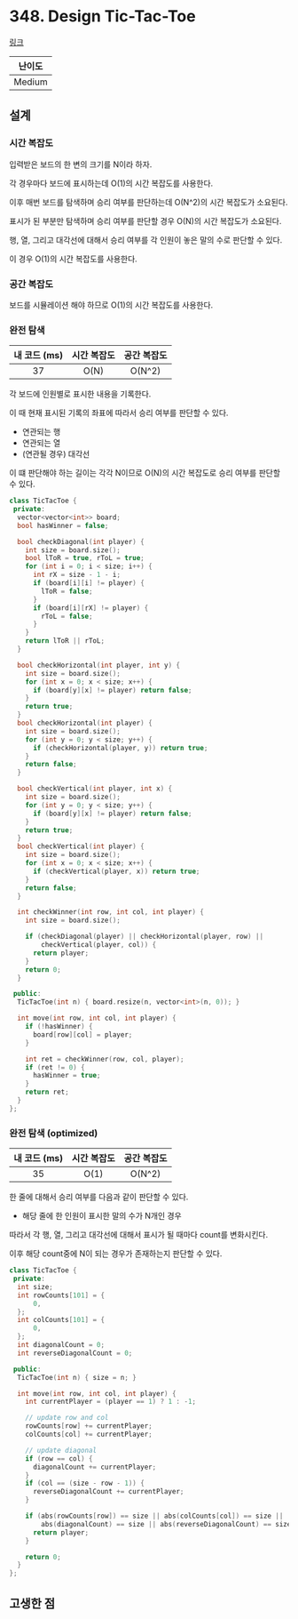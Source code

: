 # 348. Design Tic-Tac-Toe

[링크](https://leetcode.com/problems/design-tic-tac-toe/description/)

| 난이도 |
| :----: |
| Medium |

## 설계

### 시간 복잡도

입력받은 보드의 한 변의 크기를 N이라 하자.

각 경우마다 보드에 표시하는데 O(1)의 시간 복잡도를 사용한다.

이후 매번 보드를 탐색하며 승리 여부를 판단하는데 O(N^2)의 시간 복잡도가 소요된다.

표시가 된 부분만 탐색하며 승리 여부를 판단할 경우 O(N)의 시간 복잡도가 소요된다.

행, 열, 그리고 대각선에 대해서 승리 여부를 각 인원이 놓은 말의 수로 판단할 수 있다.

이 경우 O(1)의 시간 복잡도를 사용한다.

### 공간 복잡도

보드를 시뮬레이션 해야 하므로 O(1)의 시간 복잡도를 사용한다.

### 완전 탐색

| 내 코드 (ms) | 시간 복잡도 | 공간 복잡도 |
| :----------: | :---------: | :---------: |
|      37      |    O(N)     |   O(N^2)    |

각 보드에 인원별로 표시한 내용을 기록한다.

이 때 현재 표시된 기록의 좌표에 따라서 승리 여부를 판단할 수 있다.

- 연관되는 행
- 연관되는 열
- (연관될 경우) 대각선

이 떄 판단해야 하는 길이는 각각 N이므로 O(N)의 시간 복잡도로 승리 여부를 판단할 수 있다.

```cpp
class TicTacToe {
 private:
  vector<vector<int>> board;
  bool hasWinner = false;

  bool checkDiagonal(int player) {
    int size = board.size();
    bool lToR = true, rToL = true;
    for (int i = 0; i < size; i++) {
      int rX = size - 1 - i;
      if (board[i][i] != player) {
        lToR = false;
      }
      if (board[i][rX] != player) {
        rToL = false;
      }
    }
    return lToR || rToL;
  }

  bool checkHorizontal(int player, int y) {
    int size = board.size();
    for (int x = 0; x < size; x++) {
      if (board[y][x] != player) return false;
    }
    return true;
  }
  bool checkHorizontal(int player) {
    int size = board.size();
    for (int y = 0; y < size; y++) {
      if (checkHorizontal(player, y)) return true;
    }
    return false;
  }

  bool checkVertical(int player, int x) {
    int size = board.size();
    for (int y = 0; y < size; y++) {
      if (board[y][x] != player) return false;
    }
    return true;
  }
  bool checkVertical(int player) {
    int size = board.size();
    for (int x = 0; x < size; x++) {
      if (checkVertical(player, x)) return true;
    }
    return false;
  }

  int checkWinner(int row, int col, int player) {
    int size = board.size();

    if (checkDiagonal(player) || checkHorizontal(player, row) ||
        checkVertical(player, col)) {
      return player;
    }
    return 0;
  }

 public:
  TicTacToe(int n) { board.resize(n, vector<int>(n, 0)); }

  int move(int row, int col, int player) {
    if (!hasWinner) {
      board[row][col] = player;
    }

    int ret = checkWinner(row, col, player);
    if (ret != 0) {
      hasWinner = true;
    }
    return ret;
  }
};
```

### 완전 탐색 (optimized)

| 내 코드 (ms) | 시간 복잡도 | 공간 복잡도 |
| :----------: | :---------: | :---------: |
|      35      |    O(1)     |   O(N^2)    |

한 줄에 대해서 승리 여부를 다음과 같이 판단할 수 있다.

- 해당 줄에 한 인원이 표시한 말의 수가 N개인 경우

따라서 각 행, 열, 그리고 대각선에 대해서 표시가 될 때마다 count를 변화시킨다.

이후 해당 count중에 N이 되는 경우가 존재하는지 판단할 수 있다.

```cpp
class TicTacToe {
 private:
  int size;
  int rowCounts[101] = {
      0,
  };
  int colCounts[101] = {
      0,
  };
  int diagonalCount = 0;
  int reverseDiagonalCount = 0;

 public:
  TicTacToe(int n) { size = n; }

  int move(int row, int col, int player) {
    int currentPlayer = (player == 1) ? 1 : -1;

    // update row and col
    rowCounts[row] += currentPlayer;
    colCounts[col] += currentPlayer;

    // update diagonal
    if (row == col) {
      diagonalCount += currentPlayer;
    }
    if (col == (size - row - 1)) {
      reverseDiagonalCount += currentPlayer;
    }

    if (abs(rowCounts[row]) == size || abs(colCounts[col]) == size ||
        abs(diagonalCount) == size || abs(reverseDiagonalCount) == size) {
      return player;
    }

    return 0;
  }
};
```

## 고생한 점
